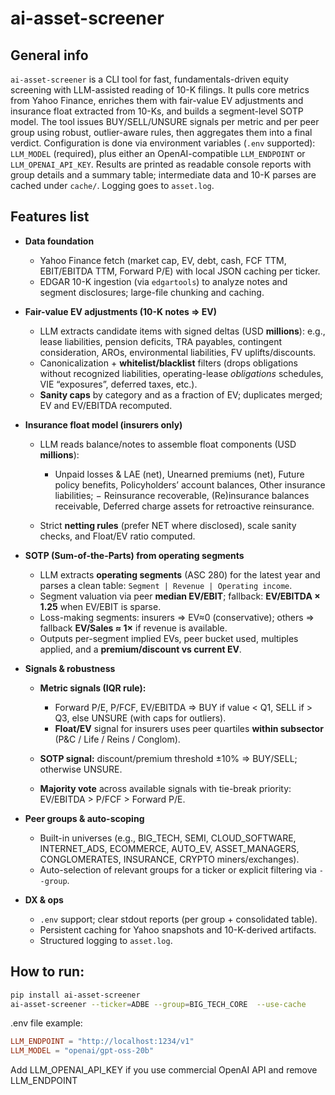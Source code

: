 # ai-asset-screener

## General info

`ai-asset-screener` is a CLI tool for fast, fundamentals-driven equity screening with LLM-assisted reading of 10-K filings. It pulls core metrics from Yahoo Finance, enriches them with fair-value EV adjustments and insurance float extracted from 10-Ks, and builds a segment-level SOTP model. The tool issues BUY/SELL/UNSURE signals per metric and per peer group using robust, outlier-aware rules, then aggregates them into a final verdict. Configuration is done via environment variables (`.env` supported): `LLM_MODEL` (required), plus either an OpenAI-compatible `LLM_ENDPOINT` or `LLM_OPENAI_API_KEY`. Results are printed as readable console reports with group details and a summary table; intermediate data and 10-K parses are cached under `cache/`. Logging goes to `asset.log`.

## Features list

* **Data foundation**

  * Yahoo Finance fetch (market cap, EV, debt, cash, FCF TTM, EBIT/EBITDA TTM, Forward P/E) with local JSON caching per ticker.
  * EDGAR 10-K ingestion (via `edgartools`) to analyze notes and segment disclosures; large-file chunking and caching.

* **Fair-value EV adjustments (10-K notes => EV)**

  * LLM extracts candidate items with signed deltas (USD **millions**): e.g., lease liabilities, pension deficits, TRA payables, contingent consideration, AROs, environmental liabilities, FV uplifts/discounts.
  * Canonicalization + **whitelist/blacklist** filters (drops obligations without recognized liabilities, operating-lease *obligations* schedules, VIE “exposures”, deferred taxes, etc.).
  * **Sanity caps** by category and as a fraction of EV; duplicates merged; EV and EV/EBITDA recomputed.

* **Insurance float model (insurers only)**

  * LLM reads balance/notes to assemble float components (USD **millions**):

    * Unpaid losses & LAE (net), Unearned premiums (net), Future policy benefits, Policyholders’ account balances, Other insurance liabilities;
      − Reinsurance recoverable, (Re)insurance balances receivable, Deferred charge assets for retroactive reinsurance.
  * Strict **netting rules** (prefer NET where disclosed), scale sanity checks, and Float/EV ratio computed.

* **SOTP (Sum-of-the-Parts) from operating segments**

  * LLM extracts **operating segments** (ASC 280) for the latest year and parses a clean table: `Segment | Revenue | Operating income`.
  * Segment valuation via peer **median EV/EBIT**; fallback: **EV/EBITDA × 1.25** when EV/EBIT is sparse.
  * Loss-making segments: insurers => EV≈0 (conservative); others => fallback **EV/Sales ≈ 1×** if revenue is available.
  * Outputs per-segment implied EVs, peer bucket used, multiples applied, and a **premium/discount vs current EV**.

* **Signals & robustness**

  * **Metric signals (IQR rule):**

    * Forward P/E, P/FCF, EV/EBITDA => BUY if value < Q1, SELL if > Q3, else UNSURE (with caps for outliers).
    * **Float/EV** signal for insurers uses peer quartiles **within subsector** (P\&C / Life / Reins / Conglom).
  * **SOTP signal:** discount/premium threshold ±10% => BUY/SELL; otherwise UNSURE.
  * **Majority vote** across available signals with tie-break priority: EV/EBITDA > P/FCF > Forward P/E.

* **Peer groups & auto-scoping**

  * Built-in universes (e.g., BIG\_TECH, SEMI, CLOUD\_SOFTWARE, INTERNET\_ADS, ECOMMERCE, AUTO\_EV, ASSET\_MANAGERS, CONGLOMERATES, INSURANCE, CRYPTO miners/exchanges).
  * Auto-selection of relevant groups for a ticker or explicit filtering via `--group`.

* **DX & ops**

  * `.env` support; clear stdout reports (per group + consolidated table).
  * Persistent caching for Yahoo snapshots and 10-K-derived artifacts.
  * Structured logging to `asset.log`.


## How to run:

```bash
pip install ai-asset-screener
ai-asset-screener --ticker=ADBE --group=BIG_TECH_CORE  --use-cache
```

.env file example:
```toml
LLM_ENDPOINT = "http://localhost:1234/v1"
LLM_MODEL = "openai/gpt-oss-20b"
```
Add LLM_OPENAI_API_KEY if you use commercial OpenAI API and remove LLM_ENDPOINT